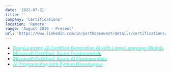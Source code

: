 ```yaml
---
date: '2022-07-21'
title: ''
company: 'Certifications'
location: 'Remote'
range: 'August 2019 - Present'
url: 'https://www.linkedin.com/in/parthdasawant/details/certifications/'
---
```


- [<span style="color: #64ffda;"><b>DeepLearning.AI Certified Generative AI with Large Language Models</b></span>](https://www.coursera.org/account/accomplishments/verify/8LEEUBGJ2XW3)
- [<span style="color: #64ffda;"><b>Microsoft Certified: Azure Fundamentals</b></span>](https://www.credly.com/badges/455c65b6-bdb7-475b-96ea-90d33c650128)
- [<span style="color: #64ffda;"><b>Microsoft Certified: Azure AI Fundamentals</b></span>](https://www.credly.com/badges/6d4965eb-cdd7-46ac-aaf2-1d4088ed9e16/public_url)
- [<span style="color: #64ffda;"><b>AI Programming with Python Nanodegree</b></span>](https://graduation.udacity.com/confirm/PGJXKYJD)
